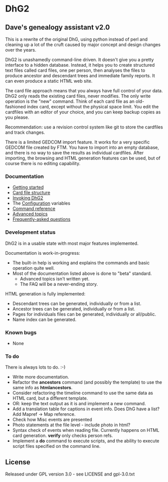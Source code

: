 # DhG2
## Dave's genealogy assistant v2.0

This is a rewrite of the original DhG, using python instead of perl and cleaning up a lot of the
cruft caused by major concept and design changes over the years.

DhG2 is unashamedly command-line driven. It doesn't give you a pretty interface to a hidden database.
Instead, it helps you to create structured text files called card files, one per person, then analyses
the files to produce ancestor and descendant trees and immediate family reports. It can even produce a
static HTML web site.

The card file approach means that you always have full control of your data. DhG2 only reads the existing
card files, never modifies. The only write operation is the "new" command.
Think of each card file as an old-fashioned index card, except without the physical space limit.
You edit the cardfiles with an editor of your choice, and you can keep backup copies as you please.

Recommendation: use a revision control system like git to store the cardfiles and track changes.

There is a limited GEDCOM import feature. It works for a very specific GEDCOM file created by FTM.
You have to import into an empty database, and there is no way to save the results as individual cardfiles.
After importing, the browsing and HTML generation features can be used, but of course there is no
editing capability.

### Documentation

* [Getting started](doc/GettingStarted.md)
* [Card file structure](doc/CardFormat.md)
* [Invoking DhG2](doc/Invocation.md)
* The [Configuration](doc/Configuration.md) variables
* [Command reference](doc/CommandRef.md)
* [Advanced topics](doc/Advanced.md)
* [Frequently-asked questions](doc/FAQ.md)

### Development status

DhG2 is in a usable state with most major features implemented.

Documentation is work-in-progress:

* The built-in help is working and explains the commands and basic operation quite well.
* Most of the documentation listed above is done to "beta" standard.
	* Advanced topics isn't written yet.
	* The FAQ will be a never-ending story.

HTML generation is fully implemented:

* Descendant trees can be generated, individually or from a list.
* Ancestor trees can be generated, individually or from a list.
* Pages for individuals files can be generated, individually or all/public.
* Name index can be generated.

### Known bugs

* None

### To do

There is always lots to do. :-)

* Write more documentation.
* Refactor the **ancestors** command (and possibly the template) to use the same info as **htmlancestors**.
* Consider refactoring the timeline command to use the same data as HTML card, but a different template.
* OR: keep the text output as it is and implement a new command.
* Add a translation table for captions in event info. Does DhG have a list? Add Mapref -> Map reference.
* Check how Misc events are presented
* Photo statements at the file level - include photo in html?
* Syntax check of events when reading file. Currently happens on HTML card generation. **verify** only checks person refs.
* Implement a **do** command to execute scripts, and the ability to execute script files specified on the command line.

## License

Released under GPL version 3.0 - see LICENSE and gpl-3.0.txt
